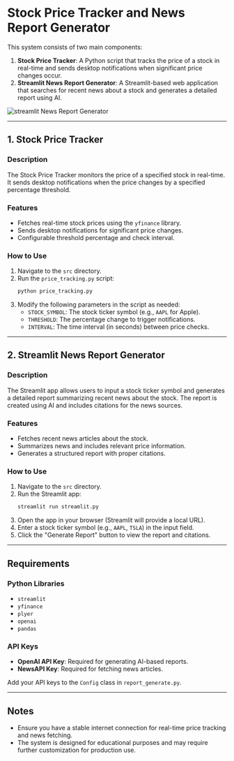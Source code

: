 # Stock Price Tracker and News Report Generator



This system consists of two main components:
1. **Stock Price Tracker**: A Python script that tracks the price of a stock in real-time and sends desktop notifications when significant price changes occur.
2. **Streamlit News Report Generator**: A Streamlit-based web application that searches for recent news about a stock and generates a detailed report using AI.

![streamlit News Report Generator](img/Screenshot%202025-03-28%20at%2011.40.09 PM.jpg)

---

## 1. Stock Price Tracker

### Description
The Stock Price Tracker monitors the price of a specified stock in real-time. It sends desktop notifications when the price changes by a specified percentage threshold.

### Features
- Fetches real-time stock prices using the `yfinance` library.
- Sends desktop notifications for significant price changes.
- Configurable threshold percentage and check interval.

### How to Use
1. Navigate to the `src` directory.
2. Run the `price_tracking.py` script:
   ```bash
   python price_tracking.py
   ```
3. Modify the following parameters in the script as needed:
   - `STOCK_SYMBOL`: The stock ticker symbol (e.g., `AAPL` for Apple).
   - `THRESHOLD`: The percentage change to trigger notifications.
   - `INTERVAL`: The time interval (in seconds) between price checks.

---

## 2. Streamlit News Report Generator

### Description
The Streamlit app allows users to input a stock ticker symbol and generates a detailed report summarizing recent news about the stock. The report is created using AI and includes citations for the news sources.

### Features
- Fetches recent news articles about the stock.
- Summarizes news and includes relevant price information.
- Generates a structured report with proper citations.

### How to Use
1. Navigate to the `src` directory.
2. Run the Streamlit app:
   ```bash
   streamlit run streamlit.py
   ```
3. Open the app in your browser (Streamlit will provide a local URL).
4. Enter a stock ticker symbol (e.g., `AAPL`, `TSLA`) in the input field.
5. Click the "Generate Report" button to view the report and citations.

---

## Requirements

### Python Libraries
- `streamlit`
- `yfinance`
- `plyer`
- `openai`
- `pandas`

### API Keys
- **OpenAI API Key**: Required for generating AI-based reports.
- **NewsAPI Key**: Required for fetching news articles.

Add your API keys to the `Config` class in `report_generate.py`.

---

## Notes
- Ensure you have a stable internet connection for real-time price tracking and news fetching.
- The system is designed for educational purposes and may require further customization for production use.
